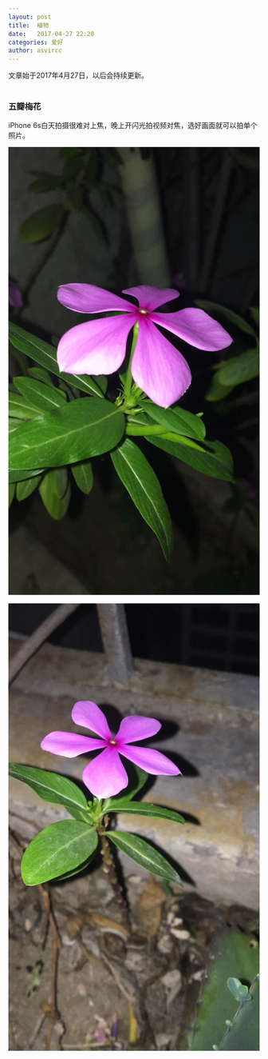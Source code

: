```yaml
---
layout: post
title:  植物
date:   2017-04-27 22:20
categories: 爱好
author: asvircc
---
```



文章始于2017年4月27日，以后会持续更新。<br><br>

### 五瓣梅花

iPhone 6s白天拍摄很难对上焦，晚上开闪光拍视频对焦，选好画面就可以拍单个照片。

![五瓣梅](/images/post/349c9ed893a998cac575d4be018434e5.jpg)

![五瓣梅](/images/post/dd23b625dd1fe89420502101916fdac6.jpg)